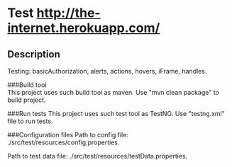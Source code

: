 # Test http://the-internet.herokuapp.com/

## Description
Testing:
basicAuthorization,
alerts,
actions,
hovers,
iFrame,
handles.

###Build tool        
This project uses such build tool as maven. 
Use "mvn clean package" to build project.

###Run tests
This project uses such test tool as TestNG.
Use "testng.xml" file to run tests.

###Configuration files
Path to config file: ./src/test/resources/config.properties.

Path to test data file: ./src/test/resources/testData.properties.

